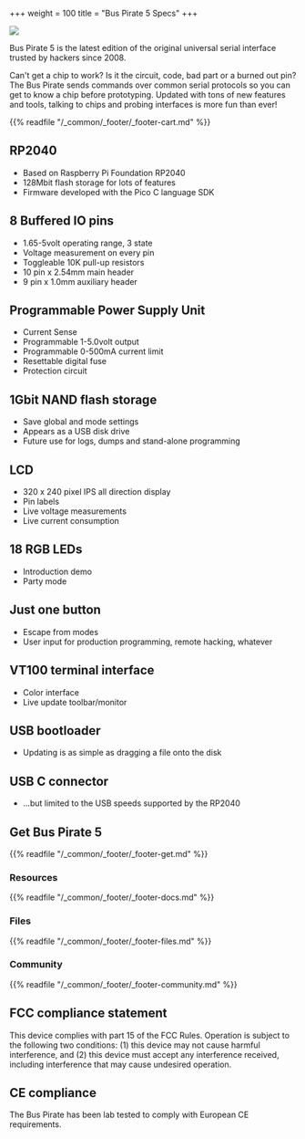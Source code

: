 +++
weight = 100
title = "Bus Pirate 5 Specs"
+++

![](/images/docs/hw/bp5rev10/bp5rev10-cover-angle.jpg) 

Bus Pirate 5 is the latest edition of the original universal serial interface trusted by hackers since 2008. 

Can't get a chip to work? Is it the circuit, code, bad part or a burned out pin? The Bus Pirate sends commands over common serial protocols so you can get to know a chip before prototyping. Updated with tons of new features and tools, talking to chips and probing interfaces is more fun than ever!

{{% readfile "/_common/_footer/_footer-cart.md" %}}

## RP2040
- Based on Raspberry Pi Foundation RP2040
- 128Mbit flash storage for lots of features
- Firmware developed with the Pico C language SDK

## 8 Buffered IO pins
- 1.65-5volt operating range, 3 state
- Voltage measurement on every pin
- Toggleable 10K pull-up resistors
- 10 pin x 2.54mm main header
- 9 pin x 1.0mm auxiliary header

## Programmable Power Supply Unit
- Current Sense
- Programmable 1-5.0volt output
- Programmable 0-500mA current limit
- Resettable digital fuse
- Protection circuit

## 1Gbit NAND flash storage
- Save global and mode settings
- Appears as a USB disk drive
- Future use for logs, dumps and stand-alone programming

## LCD
- 320 x 240 pixel IPS all direction display
- Pin labels
- Live voltage measurements
- Live current consumption

## 18 RGB LEDs
- Introduction demo
- Party mode

## Just one button
- Escape from modes
- User input for production programming, remote hacking, whatever

## VT100 terminal interface
- Color interface
- Live update toolbar/monitor

## USB bootloader
- Updating is as simple as dragging a file onto the disk

## USB C connector
- ...but limited to the USB speeds supported by the RP2040

## Get Bus Pirate 5
{{% readfile "/_common/_footer/_footer-get.md" %}}


### Resources
{{% readfile "/_common/_footer/_footer-docs.md" %}}


### Files
{{% readfile "/_common/_footer/_footer-files.md" %}}


### Community
{{% readfile "/_common/_footer/_footer-community.md" %}}


## FCC compliance statement
This device complies with part 15 of the FCC Rules. Operation is subject to the following two conditions: (1) this device may not cause harmful interference, and (2) this device must accept any interference received, including interference that may cause undesired operation.

## CE compliance
The Bus Pirate has been lab tested to comply with European CE requirements.

